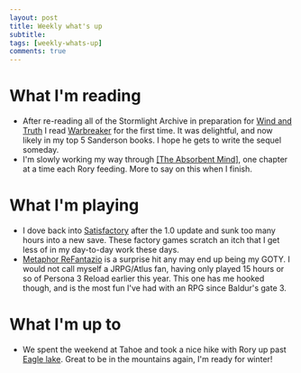 ```yaml
---
layout: post
title: Weekly what's up
subtitle: 
tags: [weekly-whats-up]
comments: true
---
```


# What I'm reading
- After re-reading all of the Stormlight Archive in preparation for [Wind and Truth](https://www.goodreads.com/en/book/show/203578847-wind-and-truth) I read [Warbreaker](https://www.goodreads.com/book/show/1268479.Warbreaker) for the first time. It was delightful, and now likely in my top 5 Sanderson books. I hope he gets to write the sequel someday.
- I'm slowly working my way through [[The Absorbent Mind]](https://www.amazon.com/dp/B00CBDC1U6), one chapter at a time each Rory feeding. More to say on this when I finish.

# What I'm playing
- I dove back into [Satisfactory](https://www.satisfactorygame.com/) after the 1.0 update and sunk too many hours into a new save. These factory games scratch an itch that I get less of in my day-to-day work these days.
- [Metaphor ReFantazio](https://metaphor.atlus.com/index.html?lang=en) is a surprise hit any may end up being my GOTY. I would not call myself a JRPG/Atlus fan, having only played 15 hours or so of Persona 3 Reload earlier this year. This one has me hooked though, and is the most fun I've had with an RPG since Baldur's gate 3.

# What I'm up to
- We spent the weekend at Tahoe and took a nice hike with Rory up past [Eagle lake](https://www.alltrails.com/trail/us/california/eagle-lake-trail--4). Great to be in the mountains again, I'm ready for winter!
